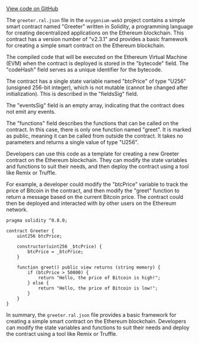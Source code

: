 [View code on GitHub](https://github.com/oxygenium-network/oxygenium-web3/.autodoc/docs/json/artifacts/greeter)

The `greeter.ral.json` file in the `oxygenium-web3` project contains a simple smart contract named "Greeter" written in Solidity, a programming language for creating decentralized applications on the Ethereum blockchain. This contract has a version number of "v2.3.1" and provides a basic framework for creating a simple smart contract on the Ethereum blockchain.

The compiled code that will be executed on the Ethereum Virtual Machine (EVM) when the contract is deployed is stored in the "bytecode" field. The "codeHash" field serves as a unique identifier for the bytecode.

The contract has a single state variable named "btcPrice" of type "U256" (unsigned 256-bit integer), which is not mutable (cannot be changed after initialization). This is described in the "fieldsSig" field.

The "eventsSig" field is an empty array, indicating that the contract does not emit any events.

The "functions" field describes the functions that can be called on the contract. In this case, there is only one function named "greet". It is marked as public, meaning it can be called from outside the contract. It takes no parameters and returns a single value of type "U256".

Developers can use this code as a template for creating a new Greeter contract on the Ethereum blockchain. They can modify the state variables and functions to suit their needs, and then deploy the contract using a tool like Remix or Truffle.

For example, a developer could modify the "btcPrice" variable to track the price of Bitcoin in the contract, and then modify the "greet" function to return a message based on the current Bitcoin price. The contract could then be deployed and interacted with by other users on the Ethereum network.

```solidity
pragma solidity ^0.8.0;

contract Greeter {
    uint256 btcPrice;

    constructor(uint256 _btcPrice) {
        btcPrice = _btcPrice;
    }

    function greet() public view returns (string memory) {
        if (btcPrice > 50000) {
            return "Hello, the price of Bitcoin is high!";
        } else {
            return "Hello, the price of Bitcoin is low!";
        }
    }
}
```

In summary, the `greeter.ral.json` file provides a basic framework for creating a simple smart contract on the Ethereum blockchain. Developers can modify the state variables and functions to suit their needs and deploy the contract using a tool like Remix or Truffle.
